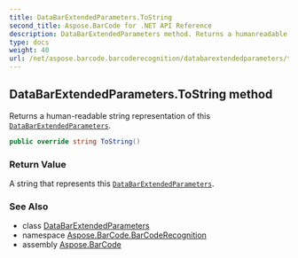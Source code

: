 ```yaml
---
title: DataBarExtendedParameters.ToString
second_title: Aspose.BarCode for .NET API Reference
description: DataBarExtendedParameters method. Returns a humanreadable string representation of this DataBarExtendedParameters
type: docs
weight: 40
url: /net/aspose.barcode.barcoderecognition/databarextendedparameters/tostring/
---
```

## DataBarExtendedParameters.ToString method

Returns a human-readable string representation of this [`DataBarExtendedParameters`](../).

```csharp
public override string ToString()
```

### Return Value

A string that represents this [`DataBarExtendedParameters`](../).

### See Also

* class [DataBarExtendedParameters](../)
* namespace [Aspose.BarCode.BarCodeRecognition](../../databarextendedparameters/)
* assembly [Aspose.BarCode](../../../)


